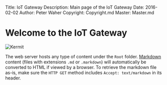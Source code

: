 ﻿Title: IoT Gateway
Description: Main page of the IoT Gateway
Date: 2016-02-02
Author: Peter Waher
Copyright: Copyright.md
Master: Master.md

Welcome to the IoT Gateway
=============================

![Kermit](http://vignette1.wikia.nocookie.net/characters/images/9/98/Kermit-two1.jpg)

The web server hosts any type of content under the `Root` folder. [Markdown](Markdown.md) content (files with extensions `.md` or `.markdown`) will 
automatically be converted to HTML if viewed by a browser. To retrieve the markdown file as-is, make sure the `HTTP GET` method includes 
`Accept: text/markdown` in its header.